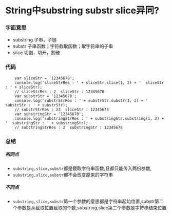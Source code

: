 # String中substring  substr  slice异同?
### 字面意思
- substring 子串，子链
- substr 子串函数；字符截取函数；取字符串的子串
- slice 切割，切开，割破
### 代码
```
    var sliceStr = '12345678';
    console.log('sliceStrRes : ' + sliceStr.slice(1, 2) + '  sliceStr : ' + sliceStr);
    // sliceStrRes : 2  sliceStr : 12345678
    var substrStr = '12345678';
    console.log('substrStrRes : ' + substrStr.substr(1, 2) + '  substrStr : ' + substrStr);
    // substrStrRes : 23  sliceStr : 12345678
    var substringStr = '12345678';
    console.log('substringStrRes : ' + substringStr.substring(1, 2) + '  substringStr : ' + substringStr);
    // substringStrRes : 2  substringStr : 12345678
```
### 总结
##### 相同点
- `substring,slice,substr`都是截取字符串函数,且都只能传入两份参数,
- `substring,slice,substr`都不会改变原来的字符串
##### 不同点
- `substring,slice,substr`第一个参数的意思都是字符串起始位置,substr第二个参数是从截取位置截取的个数,substring,slice第二个参数是字符串结束位置